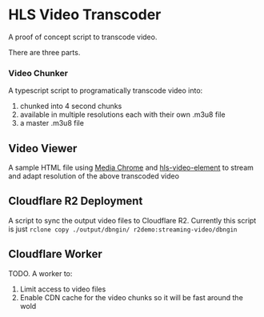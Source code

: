 # HLS Video Transcoder

A proof of concept script to transcode video.

There are three parts.

### Video Chunker

A typescript script to programatically transcode video into:

1. chunked into 4 second chunks
2. available in multiple resolutions each with their own .m3u8 file
3. a master .m3u8 file

## Video Viewer

A sample HTML file using [Media Chrome](https://github.com/muxinc/media-chrome) and [hls-video-element](https://github.com/muxinc/media-elements/tree/main/packages/hls-video-element) to stream and adapt resolution of the above transcoded video

## Cloudflare R2 Deployment

A script to sync the output video files to Cloudflare R2. Currently this script is just `rclone copy ./output/dbngin/ r2demo:streaming-video/dbngin`

## Cloudflare Worker

TODO. A worker to:

1. Limit access to video files
2. Enable CDN cache for the video chunks so it will be fast around the wold

<!--
## commands:

ffmpeg -i ./01\ -\ Tooling\ and\ Setup.mp4 -codec: copy -start_number 0 -hls_time 10 -hls_list_size 0 -f hls output.m3u8

ffmpeg -i ./input/01\ -\ Tooling\ and\ Setup.mp4 \
 -filter:v:0 scale=w=854:h=480 -c:v:0 libx264 -b:v:0 1400k -hls_time 10 -hls_list_size 0 -f hls output_480p.m3u8 \
 -filter:v:2 scale=w=1920:h=1080 -c:v:2 libx264 -b:v:2 5000k -hls_time 10 -hls_list_size 0 -f hls output_1080p.m3u8

ffmpeg -i hello.mp4 -vf "scale=-2:1080" -c:v libx264 -b:v "8000k" -c:a aac -b:a 128k -preset veryfast -crf 20 -g 48 -keyint*min 48 -sc_threshold 0 -hls_time 4 -hls_playlist_type vod -hls_segment_filename "${output_subdir}/${input_filename}*${resolution}_%03d.ts" "$output_resolution_file"

Chunking without transcoding: ffmpeg -i ./01\ -\ Tooling\ and\ Setup.mp4 -vcodec copy -acodec copy -f segment -muxdelay 0 -segment_list out.m3u8 out%d.ts

-->
